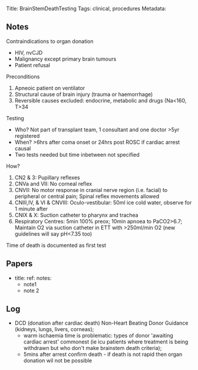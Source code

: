 Title: BrainStemDeathTesting
Tags: clinical, procedures
Metadata: 


## Notes
Contraindications to organ donation
- HIV, nvCJD
- Malignancy except primary brain tumours
- Patient refusal

Preconditions
1. Apneoic patient on ventilator
2. Structural cause of brain injury (trauma or haemorrhage)
3. Reversible causes excluded: endocrine, metabolic and drugs (Na<160, T>34

Testing
- Who? Not part of transplant team, 1 consultant and one doctor >5yr registered
- When? >6hrs after coma onset or 24hrs post ROSC if cardiac arrest causal
- Two tests needed but time inbetween not specified

How?
1. CN2 & 3: Pupillary reflexes
2. CNVa and VII: No corneal reflex
3. CNVII: No  motor response in cranial nerve region (i.e. facial) to peripheral or central pain; Spinal reflex movements allowed
4. CNIII,IV, & VI & CNVIII: Oculo-vestibular: 50ml ice cold water, observe for 1 minute after
5. CNIX & X: Suction catheter to pharynx and trachea
6. Respiratory Centres: 5min 100% preox; 10min apnoea to PaCO2>6.7; Maintain O2 via suction catheter in ETT with >250ml/min O2 (new guidelines will say pH<7.35 too)

Time of death is documented as first test



## Papers

- 
  title: 
  ref: 
  notes:
    - note1
    - note 2

## Log

- DCD (donation after cardiac death) Non-Heart Beating Donor Guidance (kidneys, lungs, livers, corneas); 
    - warm ischaemia time is problematic: types of donor 'awaiting cardiac arrest' commonest (ie icu patients where treatment is being withdrawn but who don't make brainstem death criteria); 
    - 5mins after arrest confirm death - if death is not rapid then organ donation wil not be possible

